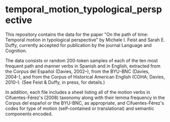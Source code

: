 # temporal_motion_typological_perspective

This repository contains the data for the paper "On the path of time: Temporal motion in typological perspective" by Michele I. Feist and Sarah E. Duffy, currently accepted for publication by the journal Language and Cognition.

The data consists or random 200-token samples of each of the ten most frequent path and manner verbs in Spanish and in English, extracted from the Corpus del Español (Davies, 2002–), from the BYU-BNC (Davies, 2004–), and from the Corpus of Historical American English (COHA; Davies, 2010–). (See Feist & Duffy, in press, for details.)

In addition, each file includes a sheet listing all of the motion verbs in Cifuentes-Férez's (2008) taxonomy along with their lemma frequency in the Corpus del español or the BYU-BNC, as appropriate, and Cifuentes-Férez's codes for type of motion (self-contained or translational) and semantic components encoded.
